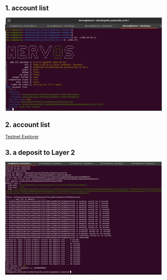 ## 1. account list
![](1-1.PNG "")

## 2. account list
[Testnet Explorer](https://explorer.nervos.org/aggron/address/ckt1qyqtu2aarl7hkhn8ejujmwg6flcrt6p7c05sq0eru8)

## 3. a deposit to Layer 2
![](1-2.PNG "")